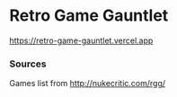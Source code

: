# Retro Game Gauntlet

https://retro-game-gauntlet.vercel.app

### Sources

Games list from http://nukecritic.com/rgg/
